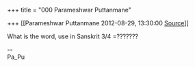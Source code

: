 +++
title = "000 Parameshwar Puttanmane"

+++
[[Parameshwar Puttanmane	2012-08-29, 13:30:00 [Source](https://groups.google.com/g/bvparishat/c/ildDc361FbU)]]



What is the word, use in Sanskrit 3/4 =???????  

  

--  
Pa_Pu  

